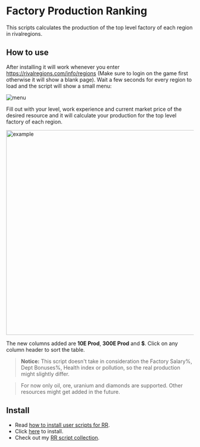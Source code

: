 # Factory Production Ranking

This scripts calculates the production of the top level factory of each region in rivalregions.

## How to use

After installing it will work whenever you enter https://rivalregions.com/info/regions (Make sure to login on the game first otherwise it will show a blank page). Wait a few seconds for every region to load and the script will show a small menu:

<img src="https://raw.githubusercontent.com/pbl0/factory-production-rank/master/res/menu.jpg" alt="menu"/>

Fill out with your level, work experience and current market price of the desired resource and it will calculate your production for the top level factory of each region.

<img src="https://raw.githubusercontent.com/pbl0/factory-production-rank/master/res/show.jpg" alt="example" width="550"/>

The new columns added are **10E Prod**, **300E Prod** and **$**. Click on any column header to sort the table.

> **Notice:** This script doesn't take in consideration the Factory Salary%, Dept Bonuses%, Health index or pollution, so the real production might slightly differ. 

> For now only oil, ore, uranium and diamonds are supported. Other resources might get added in the future.


## Install

- Read [how to install user scripts for RR][guide].
- Click [here][raw] to install.
- Check out my [RR script collection][scripts].


[guide]: http://rr-tools.eu/guide

[scripts]: http://rr-tools.eu/mods

[raw]: https://github.com/pbl0/rr-scripts/raw/main/scripts/factory-production-rank/factory-production-ranking.user.js
